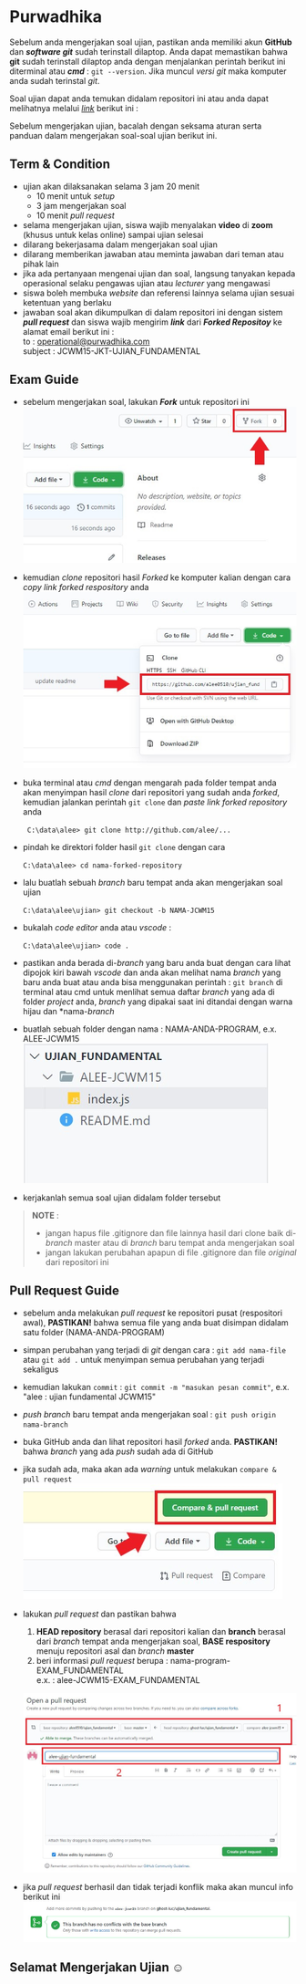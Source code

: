 # Purwadhika
Sebelum anda mengerjakan soal ujian, pastikan anda memiliki akun **GitHub** dan ***software git*** sudah terinstall dilaptop. Anda dapat memastikan bahwa **git** sudah terinstall dilaptop anda dengan menjalankan perintah berikut ini diterminal atau ***cmd*** : ``` git --version ```. Jika muncul *versi git* maka komputer anda sudah terinstal *git*.

Soal ujian dapat anda temukan didalam repositori ini atau anda dapat melihatnya melalui *[link](https://github.com/alee0510/JCWM15_FUND_EXAM/blob/master/soal_ujian_JCWM_FUND.pdf)* berikut ini :

Sebelum mengerjakan ujian, bacalah dengan seksama aturan serta panduan dalam mengerjakan soal-soal ujian berikut ini.

## Term & Condition
- ujian akan dilaksanakan selama 3 jam 20 menit
    - 10 menit untuk *setup*
    - 3 jam mengerjakan soal
    - 10 menit *pull request*
- selama mengerjakan ujian, siswa wajib menyalakan **video** di **zoom** (khusus untuk kelas online) sampai ujian selesai
- dilarang bekerjasama dalam mengerjakan soal ujian
- dilarang memberikan jawaban atau meminta jawaban dari teman atau pihak lain
- jika ada pertanyaan mengenai ujian dan soal, langsung tanyakan kepada operasional selaku pengawas ujian atau *lecturer* yang mengawasi
- siswa boleh membuka *website* dan referensi lainnya selama ujian sesuai ketentuan yang berlaku
- jawaban soal akan dikumpulkan di dalam repositori ini dengan sistem ***pull request*** dan siswa wajib mengirim ***link*** dari ***Forked Repositoy*** ke alamat email berikut ini :<br>
to : operational@purwadhika.com <br>
subject : JCWM15-JKT-UJIAN_FUNDAMENTAL

## Exam Guide
- sebelum mengerjakan soal, lakukan ***Fork*** untuk repositori ini
![guide_1](./assets/guide_01.jpg)
- kemudian *clone* repositori hasil *Forked* ke komputer kalian dengan cara *copy link forked respository* anda
![guide_2](./assets/guide_02.jpg)
- buka terminal atau *cmd* dengan mengarah pada folder tempat anda akan menyimpan hasil *clone* dari repositori yang sudah anda *forked*, kemudian jalankan perintah ```git clone``` dan *paste link forked repository* anda

    ``` C:\data\alee> git clone http://github.com/alee/...```

- pindah ke direktori folder hasil ```git clone``` dengan cara

    ``` C:\data\alee> cd nama-forked-repository ``` 

- lalu buatlah sebuah *branch* baru tempat anda akan mengerjakan soal ujian

    ``` C:\data\alee\ujian> git checkout -b NAMA-JCWM15 ```

- bukalah *code editor* anda atau *vscode* : 

    ``` C:\data\alee\ujian> code . ```

- pastikan anda berada di-*branch* yang baru anda buat dengan cara lihat dipojok kiri bawah *vscode* dan anda akan melihat nama *branch* yang baru anda buat atau anda bisa menggunakan perintah : ``` git branch ``` di terminal atau cmd untuk menlihat semua daftar *branch* yang ada di folder *project* anda, *branch* yang dipakai saat ini ditandai dengan warna hijau dan *nama-*branch*
- buatlah sebuah folder dengan nama : NAMA-ANDA-PROGRAM, e.x. ALEE-JCWM15
![guide_3](./assets/guide_03.jpg)
- kerjakanlah semua soal ujian didalam folder tersebut

> **NOTE** : <br>
> - jangan hapus file .gitignore dan file lainnya hasil dari clone baik di-*branch* master atau di *branch* baru tempat anda mengerjakan soal
> - jangan lakukan perubahan apapun di file .gitignore dan file *original* dari repositori ini

## Pull Request Guide
- sebelum anda melakukan *pull request* ke repositori pusat (respositori awal), **PASTIKAN!** bahwa semua file yang anda buat disimpan didalam satu folder (NAMA-ANDA-PROGRAM)
- simpan perubahan yang terjadi di *git* dengan cara : ```git add nama-file``` atau ```git add .``` untuk menyimpan semua perubahan yang terjadi sekaligus
- kemudian lakukan ```commit``` : ```git commit -m "masukan pesan commit"```, e.x. "alee : ujian fundamental JCWM15"
- *push branch* baru tempat anda mengerjakan soal : ``` git push origin nama-branch ```
- buka GitHub anda dan lihat repositori hasil *forked* anda. **PASTIKAN!** bahwa *branch* yang ada *push* sudah ada di GitHub
- jika sudah ada, maka akan ada *warning* untuk melakukan ```compare & pull request```
![guide_4](./assets/guide_04.jpg)
- lakukan *pull request* dan pastikan bahwa
    1. **HEAD repository** berasal dari repositori kalian dan **branch** berasal dari *branch* tempat anda mengerjakan soal, **BASE respository** menuju repositori asal dan *branch* **master**
    2. beri informasi *pull request* berupa : nama-program-EXAM_FUNDAMENTAL
    <br>e.x. : alee-JCWM15-EXAM_FUNDAMENTAL

    ![guide_5](./assets/guide_05.jpg)

- jika *pull request* berhasil dan tidak terjadi konflik maka akan muncul info berikut ini
![gudie_6](./assets/guide_06.jpg)

## Selamat Mengerjakan Ujian ☺
